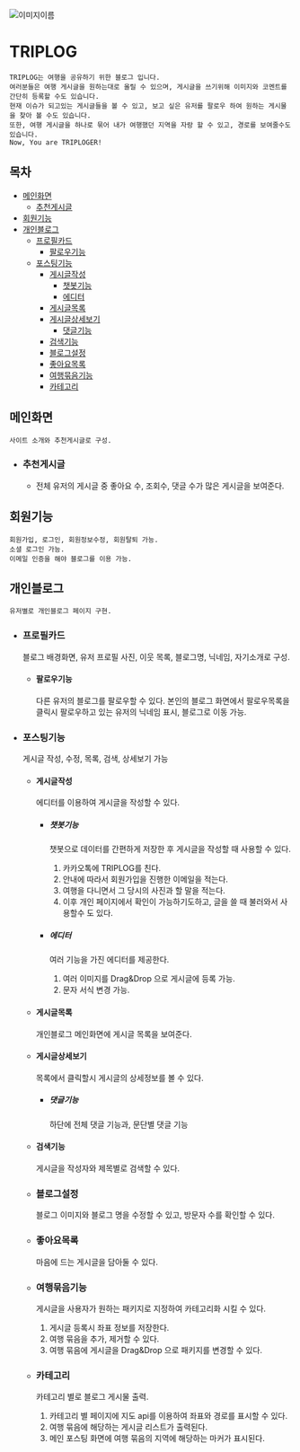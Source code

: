 ![이미지이름](./frontend/src/assets/userImage/icons8-around-the-globe-100.png)
# **TRIPLOG** 
    TRIPLOG는 여행을 공유하기 위한 블로그 입니다.
    여러분들은 여행 게시글을 원하는대로 올릴 수 있으며, 게시글을 쓰기위해 이미지와 코멘트를 간단히 등록할 수도 있습니다.
    현재 이슈가 되고있는 게시글들을 볼 수 있고, 보고 싶은 유저를 팔로우 하여 원하는 게시물을 찾아 볼 수도 있습니다.
    또한, 여행 게시글을 하나로 묶어 내가 여행했던 지역을 자랑 할 수 있고, 경로를 보여줄수도 있습니다.
    Now, You are TRIPLOGER!

## 목차
* [메인화면](#메인화면) 
    * [추천게시글](#추천게시글)
* [회원기능](#회원기능) 
* [개인블로그](#개인블로그) 
    * [프로필카드](#프로필카드) 
        * [팔로우기능](#팔로우기능)
    * [포스팅기능](#포스팅기능)
        * [게시글작성](#게시글작성)
            * [챗봇기능](#챗봇기능)
            * [에디터](#에디터)
        * [게시글목록](#게시글목록)
        * [게시글상세보기](#게시글상세보기)
            * [댓글기능](#댓글기능)
        * [검색기능](#검색기능)
        * [블로그설정](#블로그설정)
        * [좋아요목록](#좋아요목록)
        * [여행묶음기능](#여행묶음기능)
        * [카테고리](#카테고리)
        
## 메인화면
    사이트 소개와 추천게시글로 구성.
* ### 추천게시글
    * 전체 유저의 게시글 중 좋아요 수, 조회수, 댓글 수가 많은 게시글을 보여준다.

## 회원기능
    회원가입, 로그인, 회원정보수정, 회원탈퇴 가능.
    소셜 로그인 가능.
    이메일 인증을 해야 블로그를 이용 가능.

## 개인블로그
    유저별로 개인블로그 페이지 구현.
* ### 프로필카드
    블로그 배경화면, 유저 프로필 사진, 이웃 목록, 블로그명, 닉네임, 자기소개로 구성.

    * #### 팔로우기능
        다른 유저의 블로그를 팔로우할 수 있다.
        본인의 블로그 화면에서 팔로우목록을 클릭시 팔로우하고 있는 유저의 닉네임 표시, 블로그로 이동 가능.

* ### 포스팅기능
    게시글 작성, 수정, 목록, 검색, 상세보기 가능

    * #### 게시글작성
        에디터를 이용하여 게시글을 작성할 수 있다.
        
        * ##### 챗봇기능
            챗봇으로 데이터를 간편하게 저장한 후 게시글을 작성할 때 사용할 수 있다.
            1. 카카오톡에 TRIPLOG를 친다.
            2. 안내에 따라서 회원가입을 진행한 이메일을 적는다.
            3. 여행을 다니면서 그 당시의 사진과 할 말을 적는다.
            4. 이후 개인 페이지에서 확인이 가능하기도하고, 글을 쓸 때 불러와서 사용할수 도 있다.
        
        * ##### 에디터
            여러 기능을 가진 에디터를 제공한다.
            1. 여러 이미지를 Drag&Drop 으로 게시글에 등록 가능.
            2. 문자 서식 변경 가능.
    
    * #### 게시글목록
        개인블로그 메인화면에 게시글 목록을 보여준다.
    
    * #### 게시글상세보기
        목록에서 클릭할시 게시글의 상세정보를 볼 수 있다.
    
        * ##### 댓글기능
            하단에 전체 댓글 기능과, 문단별 댓글 기능
    
    * #### 검색기능
        게시글을 작성자와 제목별로 검색할 수 있다.
    
    * ### 블로그설정
        블로그 이미지와 블로그 명을 수정할 수 있고, 방문자 수를 확인할 수 있다.
    
    * ### 좋아요목록
        마음에 드는 게시글을 담아둘 수 있다.
    
    * ### 여행묶음기능
        게시글을 사용자가 원하는 패키지로 지정하여 카테고리화 시킬 수 있다.
        1. 게시글 등록시 좌표 정보를 저장한다.
        2. 여행 묶음을 추가, 제거할 수 있다.
        3. 여행 묶음에 게시글을 Drag&Drop 으로 패키지를 변경할 수 있다.
    
    * ### 카테고리
        카테고리 별로 블로그 게시물 출력.
        1. 카테고리 별 페이지에 지도 api를 이용하여 좌표와 경로를 표시할 수 있다. 
        2. 여행 묶음에 해당하는 게시글 리스트가 출력된다. 
        3. 메인 포스팅 화면에 여행 묶음의 지역에 해당하는 마커가 표시된다.

